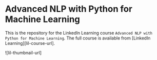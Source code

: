# Advanced NLP with Python for Machine Learning
This is the repository for the LinkedIn Learning course `Advanced NLP with Python for Machine Learning`. The full course is available from [LinkedIn Learning][lil-course-url].

![lil-thumbnail-url]
